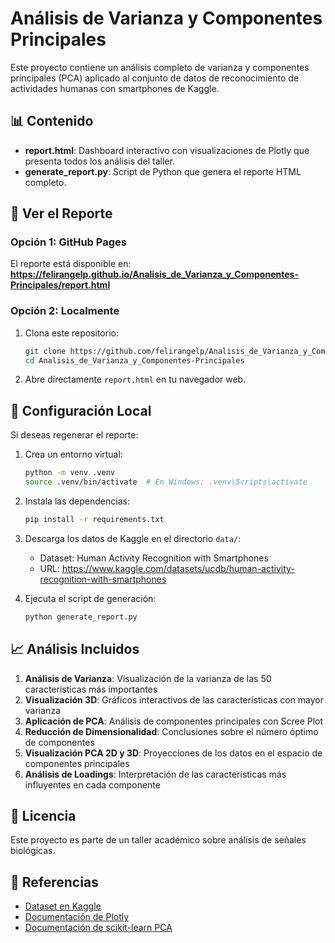 # Análisis de Varianza y Componentes Principales

Este proyecto contiene un análisis completo de varianza y componentes principales (PCA) aplicado al conjunto de datos de reconocimiento de actividades humanas con smartphones de Kaggle.

## 📊 Contenido

- **report.html**: Dashboard interactivo con visualizaciones de Plotly que presenta todos los análisis del taller.
- **generate_report.py**: Script de Python que genera el reporte HTML completo.

## 🚀 Ver el Reporte

### Opción 1: GitHub Pages
El reporte está disponible en:
**https://felirangelp.github.io/Analisis_de_Varianza_y_Componentes-Principales/report.html**

### Opción 2: Localmente
1. Clona este repositorio:
   ```bash
   git clone https://github.com/felirangelp/Analisis_de_Varianza_y_Componentes-Principales.git
   cd Analisis_de_Varianza_y_Componentes-Principales
   ```

2. Abre directamente `report.html` en tu navegador web.

## 🔧 Configuración Local

Si deseas regenerar el reporte:

1. Crea un entorno virtual:
   ```bash
   python -m venv .venv
   source .venv/bin/activate  # En Windows: .venv\Scripts\activate
   ```

2. Instala las dependencias:
   ```bash
   pip install -r requirements.txt
   ```

3. Descarga los datos de Kaggle en el directorio `data/`:
   - Dataset: Human Activity Recognition with Smartphones
   - URL: https://www.kaggle.com/datasets/ucdb/human-activity-recognition-with-smartphones

4. Ejecuta el script de generación:
   ```bash
   python generate_report.py
   ```

## 📈 Análisis Incluidos

1. **Análisis de Varianza**: Visualización de la varianza de las 50 características más importantes
2. **Visualización 3D**: Gráficos interactivos de las características con mayor varianza
3. **Aplicación de PCA**: Análisis de componentes principales con Scree Plot
4. **Reducción de Dimensionalidad**: Conclusiones sobre el número óptimo de componentes
5. **Visualización PCA 2D y 3D**: Proyecciones de los datos en el espacio de componentes principales
6. **Análisis de Loadings**: Interpretación de las características más influyentes en cada componente

## 📝 Licencia

Este proyecto es parte de un taller académico sobre análisis de señales biológicas.

## 🔗 Referencias

- [Dataset en Kaggle](https://www.kaggle.com/datasets/ucdb/human-activity-recognition-with-smartphones)
- [Documentación de Plotly](https://plotly.com/python/)
- [Documentación de scikit-learn PCA](https://scikit-learn.org/stable/modules/generated/sklearn.decomposition.PCA.html)

